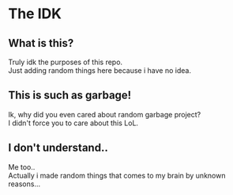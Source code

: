 # The IDK
## What is this?
Truly idk the purposes of this repo.<br>Just adding random things here because i have no idea.

## This is such as garbage!
Ik, why did you even cared about random garbage project?<br>I didn't force you to care about this LoL.

## I don't understand..
Me too..<br>Actually i made random things that comes to my brain by unknown reasons...

